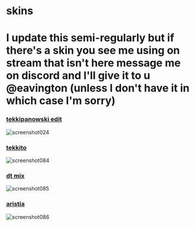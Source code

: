 # skins
# I update this semi-regularly but if there's a skin you see me using on stream that isn't here message me on discord and I'll give it to u @eavington (unless I don't have it in which case I'm sorry)
### [tekkipanowski edit](https://cdn.discordapp.com/attachments/967194716661764137/1231870662080204800/tekkipanowski-edit.osk?ex=663887f4&is=662612f4&hm=b89ecc278abd6e220af23a1939cd8eeffb4feb1b3a5025faafdbe87410b8c754&)
![screenshot024](https://user-images.githubusercontent.com/97003296/230789603-a2fd7080-4df0-4791-ba2e-1bceb8d094c8.jpg)
### [tekkito](https://cdn.discordapp.com/attachments/967194716661764137/1231870854967853106/tekkito2.osk?ex=662764a2&is=66261322&hm=0b30cfa6e9657bc96d6b155c6afadc19ffdcdc9f80ccb830395584ea4fc0db3c&)
![screenshot084](https://github.com/eavess/skins/assets/97003296/05dcc154-82cc-4a21-8496-758e76dc5918)
### [dt mix](https://cdn.discordapp.com/attachments/967194716661764137/1231870906733695029/dt_mix.osk?ex=6638882f&is=6626132f&hm=fc9529c500d0a02cdbf112d5b3b4274d4831723ef3bf722498d4a7e14e6c109c&)
![screenshot085](https://github.com/eavess/skins/assets/97003296/c921a2a2-d5dd-4a31-a4b5-470d5c6e3b28)
### [aristia](https://cdn.discordapp.com/attachments/967194716661764137/1231870956176150528/aristia.osk?ex=6638883b&is=6626133b&hm=fb2e92bd6e2d8dc8cd1c611d7144f84e4b4abfbee5a18d4636e1a31261308dce&)
![screenshot086](https://github.com/eavess/skins/assets/97003296/f5af398f-57ff-440a-aac0-8cdb4c88e559)
